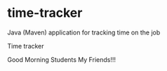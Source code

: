 # time-tracker
Java (Maven) application for tracking time on the job

Time tracker

Good Morning Students My Friends!!!
